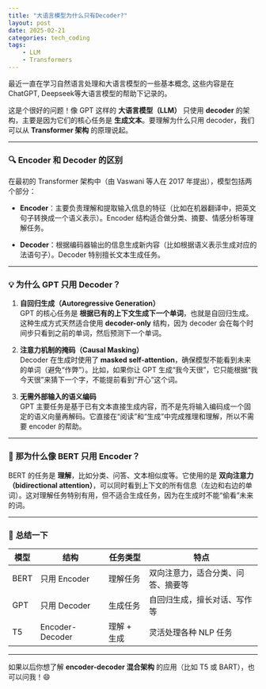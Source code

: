 ```yaml
---
title: "大语言模型为什么只有Decoder?"
layout: post
date: 2025-02-21
categories: tech_coding
tags:
    - LLM
    - Transformers
---
```


最近一直在学习自然语言处理和大语言模型的一些基本概念, 这些内容是在ChatGPT, Deepseek等大语言模型的帮助下记录的。


这是个很好的问题！像 GPT 这样的 **大语言模型（LLM）** 只使用 **decoder** 的架构，主要是因为它们的核心任务是 **生成文本**。要理解为什么只用 decoder，我们可以从 **Transformer 架构** 的原理说起。

---

### 🔍 **Encoder 和 Decoder 的区别**

在最初的 Transformer 架构中（由 Vaswani 等人在 2017 年提出），模型包括两个部分：

- **Encoder**：主要负责理解和提取输入信息的特征（比如在机器翻译中，把英文句子转换成一个语义表示）。Encoder 结构适合做分类、摘要、情感分析等理解任务。

- **Decoder**：根据编码器输出的信息生成新内容（比如根据语义表示生成对应的法语句子）。Decoder 特别擅长文本生成任务。

---

### 💡 **为什么 GPT 只用 Decoder？**

1. **自回归生成（Autoregressive Generation）**  
   GPT 的核心任务是 **根据已有的上下文生成下一个单词**，也就是自回归生成。这种生成方式天然适合使用 **decoder-only** 结构，因为 decoder 会在每个时间步只看到之前的单词，然后预测下一个单词。

2. **注意力机制的掩码（Causal Masking）**  
   Decoder 在生成时使用了 **masked self-attention**，确保模型不能看到未来的单词（避免“作弊”）。比如，如果你让 GPT 生成“我今天很”，它只能根据“我今天很”来猜下一个字，不能提前看到“开心”这个词。

3. **无需外部输入的语义编码**  
   GPT 主要任务是基于已有文本直接生成内容，而不是先将输入编码成一个固定的语义向量再解码。它直接在“阅读”和“生成”中完成推理和理解，所以不需要 encoder 的帮助。

---

### 🔗 **那为什么像 BERT 只用 Encoder？**

BERT 的任务是 **理解**，比如分类、问答、文本相似度等。它使用的是 **双向注意力（bidirectional attention）**，可以同时看到上下文的所有信息（左边和右边的单词）。这对理解任务特别有用，但不适合生成任务，因为在生成时不能“偷看”未来的词。

---

### 🚀 **总结一下**

| 模型  | 结构         | 任务类型        | 特点                               |
|------|--------------|----------------|------------------------------------|
| BERT | 只用 Encoder  | 理解任务        | 双向注意力，适合分类、问答、摘要等 |
| GPT  | 只用 Decoder  | 生成任务        | 自回归生成，擅长对话、写作等       |
| T5   | Encoder-Decoder | 理解 + 生成 | 灵活处理各种 NLP 任务              |

---

如果以后你想了解 **encoder-decoder 混合架构** 的应用（比如 T5 或 BART），也可以问我！😄

